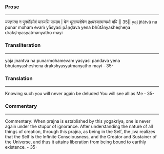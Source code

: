 ### Prose 
 --- 
यज्ज्ञात्वा न पुनर्मोहमेवं यास्यसि पाण्डव |
येन भूतान्यशेषेण द्रक्ष्यस्यात्मन्यथो मयि || 35||
yaj jñātvā na punar moham evaṁ yāsyasi pāṇḍava
yena bhūtānyaśheṣheṇa drakṣhyasyātmanyatho mayi

### Transliteration 
 --- 
yaja jnantva na punarmohamevam yasyasi pandava yena bhutanyasheshena drakshyasyatmanyatho mayi - 35-

### Translation 
 --- 
Knowing such you will never again be deluded You will see all as Me - 35-

### Commentary 
 --- 
Commentary: When prajna is established by this yogakriya, one is never again under the stupor of ignorance. After understanding the nature of all things of creation, through this prajna, as being in the Self, the jiva realizes that the Self is the Infinite Consciousness, and the Creator and Sustainer of the Universe, and thus it attains liberation from being bound to earthly existence. - 35-